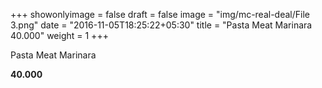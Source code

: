 +++
showonlyimage = false
draft = false
image = "img/mc-real-deal/File 3.png"
date = "2016-11-05T18:25:22+05:30"
title = "Pasta Meat Marinara 40.000"
weight = 1
+++

Pasta Meat Marinara

**40.000**
